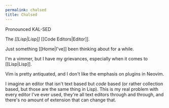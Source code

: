 ```yaml
---
permalink: chalsed
title: Chalsed
---
```

Pronounced KAL-SED

The _[[Lisp|Lisp]]_ [[Code Editors|Editor]].

Just something [[Home|I've]] been thinking about for a while.

I'm a vimmer, but I have my grievances, especially when it comes to [[Lisp|Lisp]].

Vim is pretty antiquated, and I don't like the emphasis on plugins in Neovim.

I imagine an editor that isn't text based but _code_ based (or rather collection based, but those are the same thing in Lisp). This is my real problem with every editor I've ever used, they're all text editors through and through, and there's no amount of extension that can change that.
